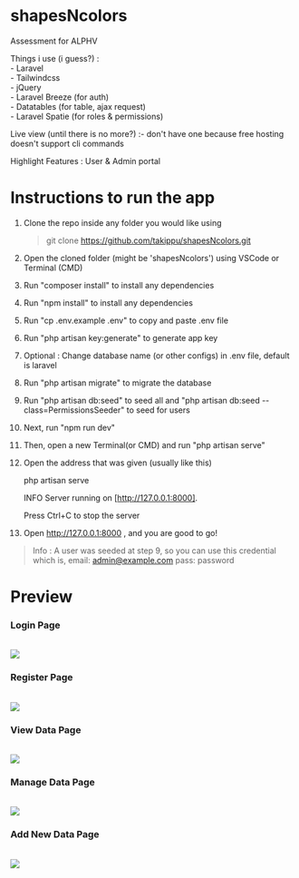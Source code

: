 # shapesNcolors
Assessment for ALPHV

Things i use (i guess?) : <br>
    -   Laravel <br>
    -   Tailwindcss <br>
    -   jQuery <br>
    -   Laravel Breeze (for auth) <br>
    -   Datatables (for table, ajax request) <br>
    -   Laravel Spatie (for roles & permissions) <br>

Live view (until there is no more?) :- don't have one because free hosting doesn't support cli commands

Highlight Features : User & Admin portal

Instructions to run the app
==================

1) Clone the repo inside any folder you would like using
	> git clone https://github.com/takippu/shapesNcolors.git
2) Open the cloned folder (might be 'shapesNcolors') using VSCode or Terminal (CMD)
3) Run "composer install" to install any dependencies
4) Run "npm install" to install any dependencies
5) Run "cp .env.example .env" to copy and paste .env file
6) Run "php artisan key:generate" to generate app key
7) Optional : Change database name (or other configs) in .env file, default is laravel
8) Run "php artisan migrate" to migrate the database
9) Run "php artisan db:seed" to seed all and "php artisan db:seed --class=PermissionsSeeder" to seed for users
10) Next, run "npm run dev"
11) Then, open a new Terminal(or CMD) and run "php artisan serve"
12) Open the address that was given (usually like this)

    php artisan serve

    INFO  Server running on [http://127.0.0.1:8000].  

    Press Ctrl+C to stop the server

13) Open http://127.0.0.1:8000 , and you are good to go!


>Info : A user was seeded at step 9, so you can use this credential which is, email: admin@example.com pass: password

<h1> Preview </h1>

<div> 
    <h3>Login Page</h3> <br>
    <img src="https://github.com/takippu/shapesNcolors/assets/70655268/e8cd3d39-93ab-416c-af37-f07b7ae2caac">
    <h3>Register Page</h3> <br>
    <img src="https://github.com/takippu/shapesNcolors/assets/70655268/5086f6cf-8290-4c6f-9c49-51e149af587c">
    <h3>View Data Page</h3> <br>
    <img src="https://github.com/takippu/shapesNcolors/assets/70655268/0e233aba-35a9-4648-aa8a-aecaf3a7e0b0">
    <h3>Manage Data Page</h3> <br>
    <img src="https://github.com/takippu/shapesNcolors/assets/70655268/26de4033-0e54-4c44-b3c0-abce9ff490ae">
    <h3>Add New Data Page</h3> <br>
    <img src="https://github.com/takippu/shapesNcolors/assets/70655268/792f7da6-621f-4ff6-a2eb-1a0e7558787b">

</div>

